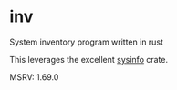 # inv

System inventory program written in rust

This leverages the excellent [sysinfo](https://github.com/GuillaumeGomez/sysinfo) crate.

MSRV: 1.69.0
